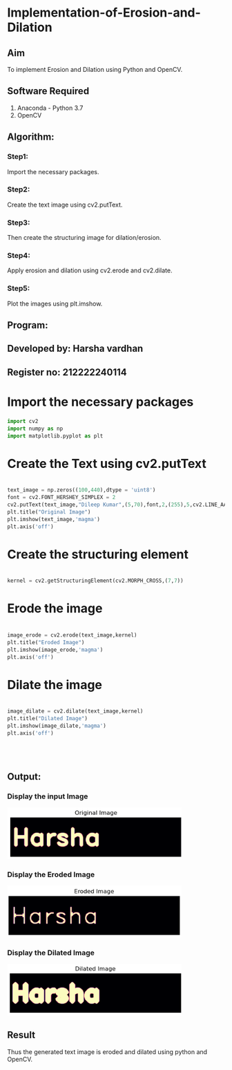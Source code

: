 # Implementation-of-Erosion-and-Dilation
## Aim
To implement Erosion and Dilation using Python and OpenCV.
## Software Required
1. Anaconda - Python 3.7
2. OpenCV
## Algorithm:
### Step1:
Import the necessary packages.

### Step2:
Create the text image using cv2.putText.

### Step3:
Then create the structuring image for dilation/erosion.

### Step4:
Apply erosion and dilation using cv2.erode and cv2.dilate.

### Step5:
Plot the images using plt.imshow.


## Program:
## Developed by: Harsha vardhan
## Register no: 212222240114
# Import the necessary packages
```python
import cv2
import numpy as np
import matplotlib.pyplot as plt
```
# Create the Text using cv2.putText
```python

text_image = np.zeros((100,440),dtype = 'uint8')
font = cv2.FONT_HERSHEY_SIMPLEX = 2
cv2.putText(text_image,"Dileep Kumar",(5,70),font,2,(255),5,cv2.LINE_AA)
plt.title("Original Image")
plt.imshow(text_image,'magma')
plt.axis('off')

```
# Create the structuring element
```python

kernel = cv2.getStructuringElement(cv2.MORPH_CROSS,(7,7))

```
# Erode the image


```python

image_erode = cv2.erode(text_image,kernel)
plt.title("Eroded Image")
plt.imshow(image_erode,'magma')
plt.axis('off')

```
# Dilate the image

```python

image_dilate = cv2.dilate(text_image,kernel)
plt.title("Dilated Image")
plt.imshow(image_dilate,'magma')
plt.axis('off')





```
## Output:

### Display the input Image
![OUTPUT](/Screenshot%20from%202023-05-08%2011-33-30.png)

### Display the Eroded Image
![OUTPUT](/Screenshot%20from%202023-05-08%2011-34-12.png)

### Display the Dilated Image
![OUTPUT](/Screenshot%20from%202023-05-08%2011-34-46.png)

## Result
Thus the generated text image is eroded and dilated using python and OpenCV.